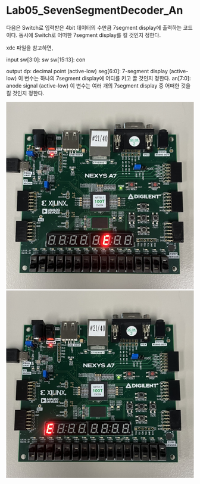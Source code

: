 # Lab05_SevenSegmentDecoder_An
다음은 Switch로 입력받은 4bit 데이터의 수만큼 7segment display에 출력하는 코드이다. 동시에 Switch로 어떠한 7segment display를 킬 것인지 정한다.

xdc 파일을 참고하면,

input
sw[3:0]: sw
sw[15:13]: con

output
dp: decimal point (active-low)
seg[6:0]: 7-segment display (active-low)
    이 변수는 하나의 7segment display에 어디를 키고 끌 것인지 정한다.
an[7:0]: anode signal (active-low)
    이 변수는 여러 개의 7segment display 중 어떠한 것을 킬 것인지 정한다.


<img src="./Lab05_SevenSegmentDecoder_AnControl.jpg">
<img src="./Lab05_SevenSegmentDecoder_AnControl(1).jpg">
